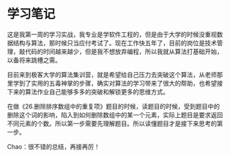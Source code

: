 # 学习笔记

这是我第一周的学习实战，我专业是学软件工程的，但是由于大学的时候没重视数据结构与算法，那时候只当应付考试了。现在工作快五年了，目前的岗位是技术管理，敲代码的时间越来越少，但是我不想放弃编程，所以我就从算法打基础开始，以备将来跳槽之需。

目前来到极客大学的算法集训营，就是希望给自己压力去突破这个算法，从老师那里学到了实用的五毒神掌的步骤，确实对算法的学习带来了很大的帮助，也希望接下来的算法作业自己能够多多的突破和解锁更多的思维方式。

在做《26.删除排序数组中的重复项》题目的时候，读题目的时候，受到题目中的删除这个词的影响，陷入到如何删除数组中的某一个元素，实际上题目是要求返回不同元素的个数。所以第一步需要先理解题目。所以读懂题目才是接下来思考的第一步。






Chao：很不错的总结，再接再厉！